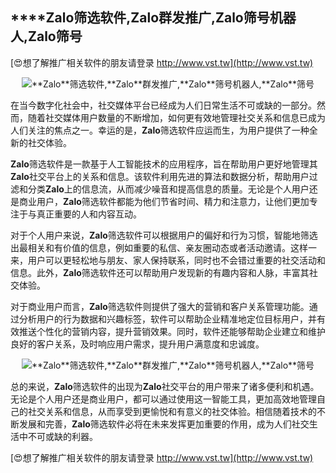 ## ****Zalo**筛选软件,**Zalo**群发推广,**Zalo**筛号机器人,**Zalo**筛号**

[😍想了解推广相关软件的朋友请登录 http://www.vst.tw](http://www.vst.tw)

 <center><img src="https://vst.tw/MP4/tuiguang/png/6.png" alt="**Zalo**筛选软件,**Zalo**群发推广,**Zalo**筛号机器人,**Zalo**筛号"></center>

在当今数字化社会中，社交媒体平台已经成为人们日常生活不可或缺的一部分。然而，随着社交媒体用户数量的不断增加，如何更有效地管理社交关系和信息已成为人们关注的焦点之一。幸运的是，**Zalo**筛选软件应运而生，为用户提供了一种全新的社交体验。

**Zalo**筛选软件是一款基于人工智能技术的应用程序，旨在帮助用户更好地管理其**Zalo**社交平台上的关系和信息。该软件利用先进的算法和数据分析，帮助用户过滤和分类**Zalo**上的信息流，从而减少噪音和提高信息的质量。无论是个人用户还是商业用户，**Zalo**筛选软件都能为他们节省时间、精力和注意力，让他们更加专注于与真正重要的人和内容互动。

对于个人用户来说，**Zalo**筛选软件可以根据用户的偏好和行为习惯，智能地筛选出最相关和有价值的信息，例如重要的私信、亲友圈动态或者活动邀请。这样一来，用户可以更轻松地与朋友、家人保持联系，同时也不会错过重要的社交活动和信息。此外，**Zalo**筛选软件还可以帮助用户发现新的有趣内容和人脉，丰富其社交体验。

对于商业用户而言，**Zalo**筛选软件则提供了强大的营销和客户关系管理功能。通过分析用户的行为数据和兴趣标签，软件可以帮助企业精准地定位目标用户，并有效推送个性化的营销内容，提升营销效果。同时，软件还能够帮助企业建立和维护良好的客户关系，及时响应用户需求，提升用户满意度和忠诚度。

 <center><img src="https://vst.tw/MP4/tuiguang/png/2.png" alt="**Zalo**筛选软件,**Zalo**群发推广,**Zalo**筛号机器人,**Zalo**筛号"></center>

总的来说，**Zalo**筛选软件的出现为**Zalo**社交平台的用户带来了诸多便利和机遇。无论是个人用户还是商业用户，都可以通过使用这一智能工具，更加高效地管理自己的社交关系和信息，从而享受到更愉悦和有意义的社交体验。相信随着技术的不断发展和完善，**Zalo**筛选软件必将在未来发挥更加重要的作用，成为人们社交生活中不可或缺的利器。

[😍想了解推广相关软件的朋友请登录 http://www.vst.tw](http://www.vst.tw)



